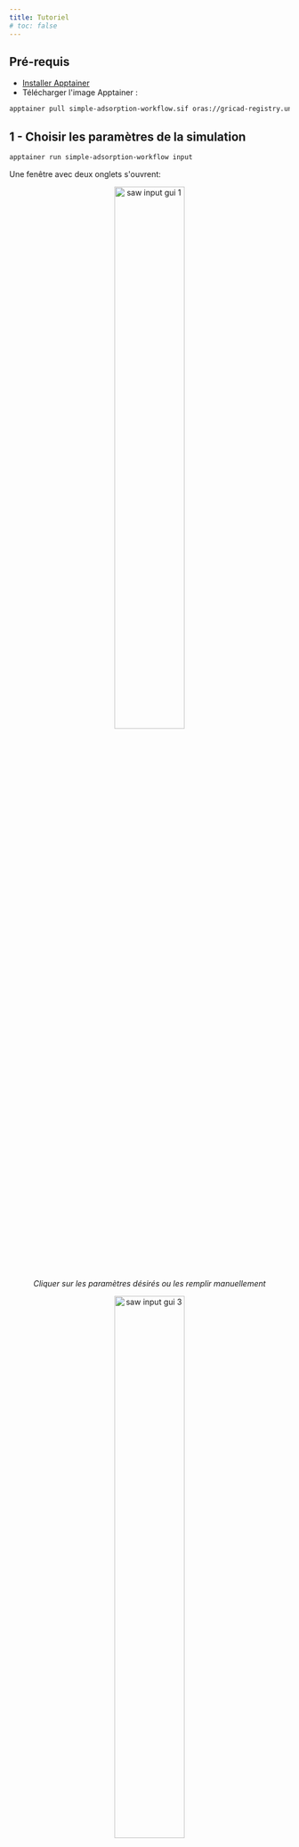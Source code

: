 ```yaml
---
title: Tutoriel
# toc: false
---
```


## Pré-requis

- [Installer Apptainer](/documentation/install/install-apptainer)
-  Télécharger l'image Apptainer :

```bash
apptainer pull simple-adsorption-workflow.sif oras://gricad-registry.univ-grenoble-alpes.fr/diamond/apptainer/apptainer-singularity-projects/simple-adsorption-workflow.sif:latest
```

## 1 -  Choisir les paramètres de la simulation
```bash
apptainer run simple-adsorption-workflow input
```
Une fenêtre avec deux onglets s'ouvrent:
<p align="center">
  <img alt="saw input gui 1" class="saw-input-gui-1" style="width:50%">
</p>
<p align="center"><i>Cliquer sur les paramètres désirés ou les remplir manuellement</i></p>

<p align="center">
  <img alt="saw input gui 3" class="saw-input-gui-3" style="width:50%">
</p>
<p align="center"><i>Modifier les paramètres avancés</i></p>

<p align="center">
  <img alt="saw input gui 2" class="saw-input-gui-2" style="width:70%">
</p>
<p align="center"><i>Sauvegarder le fichier de paramètres</i></p>

Les **structures** proviennent de la base de donnée MOFX-DB qui est fourni un serveur d'accès vers la base de donnée originale, la **CoRE MOF 2019**. Ces structures sont nettoyées (sans solvant, sans désordre, etc ...) à partir de structures résolues par diffraction de rayons X provenant de la CSD (Crystallographic Structural Database) dont l'identifiant est une clé à 6 lettres.

Les charges partielles peuvent être déterminées par deux méthodes dans l'état actuel :
- sans charges partielles : `None`
- par une équilibration de charges `EQeq` (voir [cet article](https://doi.org/10.1021/acs.jctc.8b00669))

Les champs de force utilisables sont :
- `ExampleMOFsForceField` : un champ de force générique pour les MOFs, utilisant un jeu de paramètres combinant des paramètres des champs de force Dreiding et UFF.

## 2 - Lancer les simulations

```bash
apptainer run simple-adsorption-workflow run -i input.json
```

TODO : vérifier comment récupérer le fichier `input.json` généré dans la première étape et l'intégrer dans le prochain conteneur.

Le script de base lance autant de simulations GCMC utilisant chacune un coeur CPU que de combinaisons de paramètres d'entrées. Exemple : 3 structures x 2 Températures x 5 points de Pression x 2 méthodes de charges  = 60 simulations.

> Note : Le workflow ne permet pas encore d'être utilisé avec un *scheduler*, l'utilisateur doit donc veiller à lancer au maximum autant de simulations que de coeurs CPU accessibles pour garantir une performance acceptable.

L'architecture des fichiers générés se présentent ainsi :
```
data_<ID>.
├── cif
├── gcmc
├── isotherms
├── job_gcmc.sh
├── sim.log
├── zeopp_asa
└── zeopp.log
```

La base de donnée complète de propriétés d'adsorption se situe dans le fichier `gcmc/run<index>.json` où index est l'identifiant de l'expérience.


## 3 - Mettre-à-jour la base de donnée

Lorsque l'on veut mettre à jour une base de donnée déjà générée par une expérience passée (ex : `run<index1>.json`), on peut générer une nouvelle base de donnée par la commande :

```bash
apptainer run simple-adsorption-workflow -i run<index1>.json run<index>.json -o ./
```

On obtient alors deux nouveaux fichiers :
- `run_merged.json` : la base de donnée complète
- `isotherms.json` : le fichier avec les isothermes

TODO :
- vérifier comment on récupère le fichier `isotherms.json` en dehors du containeur

## 4 - Visualiser les résultats
```bash
apptainer run simple-adsorption-workflow plot
```

<p align="center">
  <img alt="saw output gui 1" class="saw-output-gui-1" style="width:70%">
</p>
<p align="center"><i>Choisir le fichier avec les données des isothermes</i></p>

<p align="center">
 <img alt="saw output gui 2" class="saw-output-gui-2" style="width:70%">
</p>
<p align="center"><i></i></p>

<p align="center">
 <img alt="saw output gui 3" class="saw-output-gui-3" style="width:70%">
</p>
<p align="center"><i> Visualiser les isothermes en sélectionnant les paramètres désirés</i></p>
